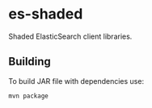 # es-shaded
Shaded ElasticSearch client libraries.

## Building
To build JAR file with dependencies use:

    mvn package
